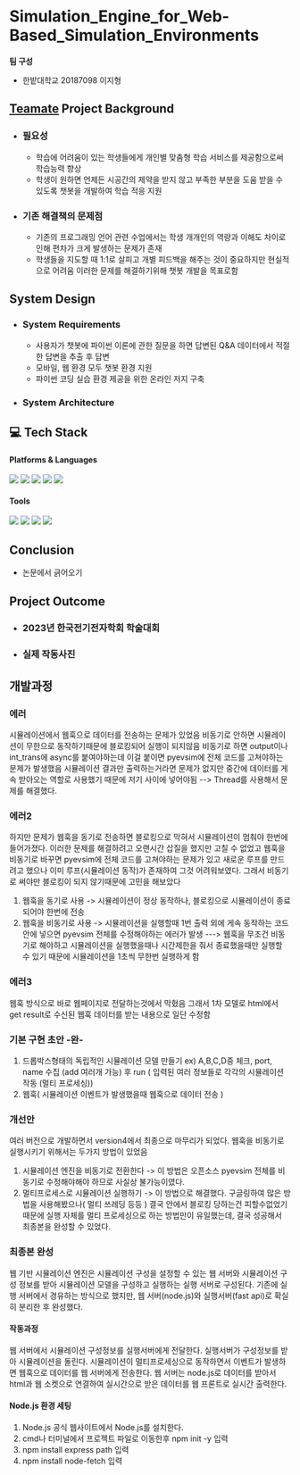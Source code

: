 # Simulation_Engine_for_Web-Based_Simulation_Environments

**팀 구성** 
- 한밭대학교 20187098 이지형

## <u>Teamate</u> Project Background
- ### 필요성
  - 학습에 어려움이 있는 학생들에게 개인별 맞춤형 학습 서비스를 제공함으로써 학습능력 향상
  - 학생이 원하면 언제든 시공간의 제약을 받지 않고 부족한 부분을 도움 받을 수 있도록 챗봇을 개발하여 학습 적응 지원
- ### 기존 해결책의 문제점
  - 기존의 프로그래밍 언어 관련 수업에서는 학생 개개인의 역량과 이해도 차이로 인해 편차가 크게 발생하는 문제가 존재
  - 학생들을 지도할 때 1:1로 살피고 개별 피드백을 해주는 것이 중요하지만 현실적으로 어려움 이러한 문제를 해결하기위해 챗봇 개발을 목표로함
  
## System Design
  - ### System Requirements
    - 사용자가 챗봇에 파이썬 이론에 관한 질문을 하면 답변된 Q&A 데이터에서 적절한 답변을 추출 후 답변 
    - 모바일, 웹 환경 모두 챗봇 환경 지원
    - 파이썬 코딩 실습 환경 제공을 위한 온라인 저지 구축

  - ### System Architecture
  
  
## 💻 Tech Stack
<h4> Platforms & Languages </h4>

<div align="left">
    <img src="https://img.shields.io/badge/python-3776AB?style=for-the-badge&logo=python&logoColor=white">
    <img src="https://img.shields.io/badge/html5-E34F26?style=for-the-badge&logo=html5&logoColor=white"> 
    <img src="https://img.shields.io/badge/flask-000000?style=for-the-badge&logo=flask&logoColor=white">
    <img src="https://img.shields.io/badge/fastapi-002512?style=for-the-badge&logo=fastapi&logoColor=white">
    <img src="https://img.shields.io/badge/javascript-654812?style=for-the-badge&logo=javascript&logoColor=white">
</div>

<h4> Tools </h4>
<div align=left>
	<img src="https://img.shields.io/badge/Intellij%20IDE-000000?style=flat&logo=intellijidea&logoColor=white" />
	<img src="https://img.shields.io/badge/PyCharm-000000?style=flat-square&logo=PyCharm&logoColor=white"/>
    <img src="https://img.shields.io/badge/Visual Studio Code-007ACC?style=flat-square&logo=Visual Studio Code&logoColor=white"/>
	<img src="https://img.shields.io/badge/GitHub-181717?style=flat&logo=GitHub&logoColor=white" />
</div>
  
## Conclusion
  - 논문에서 긁어오기
  
## Project Outcome
- ### 2023년 한국전기전자학회 학술대회

- ### 실제 작동사진




## 개발과정

### 에러
시뮬레이션에서 웹훅으로 데이터를 전송하는 문제가 있었음
비동기로 안하면 시뮬레이션이 무한으로 동작하기때문에 블로킹되어 실행이 되지않음
비동기로 하면 output이나 int_trans에 async를 붙여야하는데 이걸 붙이면 pyevsim에 전체 코드를 고쳐야하는 문제가 발생했음
시뮬레이션 결과만 출력하는거라면 문제가 없지만 중간에 데이터를 게속 받아오는 역할로 사용했기 때문에 저기 사이에 넣어야됨
--> Thread를 사용해서 문제를 해결했다. 

### 에러2 
하지만 문제가 웹훅을 동기로 전송하면 블로킹으로 막혀서 시뮬레이션이 멈춰야 한번에 들어가졌다.
이러한 문제를 해결하려고 오랜시간 삽질을 했지만 고칠 수 없었고 웹훅을 비동기로 바꾸면 pyevsim에 전체 코드를 고쳐야하는 문제가 있고
새로운 루프를 만드려고 했으나 이미 루프(시뮬레이션 동작)가 존재하여 그것 어려워보였다.
그래서 비동기로 써야만 블로킹이 되지 않기때문에 고민을 해보았다
1. 웹훅을 동기로 사용 -> 시뮬레이션이 정상 동작하나, 블로킹으로 시뮬레이션이 종료되어야 한번에 전송
2. 웹훅을 비동기로 사용 -> 시뮬레이션을 실행할때 1번 출력 외에 게속 동작하는 코드 안에 넣으면 pyevsim 전체를 수정해야하는 에러가 발생
---> 웹훅을 무조건 비동기로 해야하고 시뮬레이션을 실행했을때나 시간제한을 줘서 종료했을때만 실행할 수 있기 때문에 시뮬레이션을 1초씩 무한번 실행하게 함

### 에러3
웹훅 방식으로 바로 웹페이지로 전달하는것에서 막혔음
그래서 1차 모델로 html에서 get result로 수신된 웹훅 데이터를 받는 내용으로 일단 수정함

### 기본 구현 초안 -완-
1. 드롭박스형태의 독립적인 시뮬레이션 모델 만들기 ex) A,B,C,D중 체크, port, name 수집 (add 여러개 가능) 후 run ( 입력된 여러 정보들로 각각의 시뮬레이션 작동 (멀티 프로세싱))
2. 웹훅( 시뮬레이션 이벤트가 발생했을때 웹훅으로 데이터 전송 )

### 개선안
여러 버전으로 개발하면서 version4에서 최종으로 마무리가 되었다.
웹훅을 비동기로 실행시키기 위해서는 두가지 방법이 있었음
1. 시뮬레이션 엔진을 비동기로 전환한다 -> 이 방법은 오픈소스 pyevsim 전체를 비동기로 수정해야해야 하므로 사실상 불가능이였다. 
2. 멀티프로세스로 시뮬레이션 실행하기 -> 이 방법으로 해결했다.
구글링하여 많은 방법을 사용해봤으나( 멀티 쓰레딩 등등 ) 결국 안에서 블로킹 당하는건 피할수없었기 때문에 실행 자체를 멀티 프로세싱으로 하는 방법만이 유일했는데, 결국 성공해서 최종본을 완성할 수 있었다.

### 최종본 완성
웹 기반 시뮬레이션 엔진은 시뮬레이션 구성을 설정할 수 있는 웹 서버와 시뮬레이션 구성 정보를 받아 시뮬레이션 모델을 구성하고 실행하는 실행 서버로 구성된다.
기존에 실행 서버에서 경유하는 방식으로 했지만, 웹 서버(node.js)와 실행서버(fast api)로 확실히 분리한 후 완성했다.

#### 작동과정
웹 서버에서 시뮬레이션 구성정보를 실행서버에게 전달한다.
실행서버가 구성정보를 받아 시뮬레이션을 돌린다.
시뮬레이션이 멀티프로세싱으로 동작하면서 이벤트가 발생하면 웹훅으로 데이터를 웹 서버에게 전송한다.
웹 서버는 node.js로 데이터를 받아서 html과 웹 소켓으로 연결하여 실시간으로 받은 데이터를 웹 프론트로 실시간 출력한다.

#### Node.js 환경 세팅
1. Node.js 공식 웹사이트에서 Node.js를 설치한다.
2. cmd나 터미널에서 프로젝트 파일로 이동한후 npm init -y 입력
3. npm install express path 입력
4. npm install node-fetch 입력
   
   

